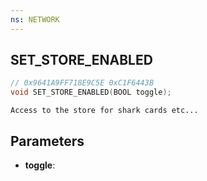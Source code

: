 ```yaml
---
ns: NETWORK
---
```

## SET_STORE_ENABLED

```c
// 0x9641A9FF718E9C5E 0xC1F6443B
void SET_STORE_ENABLED(BOOL toggle);
```

```
Access to the store for shark cards etc...  
```

## Parameters
* **toggle**: 

